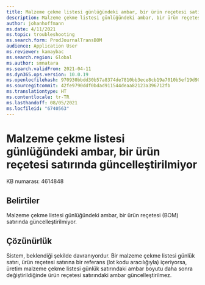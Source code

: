 ```yaml
---
title: Malzeme çekme listesi günlüğündeki ambar, bir ürün reçetesi satırında güncelleştirilmiyor.
description: Malzeme çekme listesi günlüğündeki ambar, bir ürün reçetesi (BOM) satırında güncelleştirilmiyor.
author: johanhoffmann
ms.date: 4/11/2021
ms.topic: troubleshooting
ms.search.form: ProdJournalTransBOM
audience: Application User
ms.reviewer: kamaybac
ms.search.region: Global
ms.author: smnatara
ms.search.validFrom: 2021-04-11
ms.dyn365.ops.version: 10.0.19
ms.openlocfilehash: 970930bbdd30b57a8374de7810bb3ece8cb19a7010b5ef19d90bfc39d09f172b
ms.sourcegitcommit: 42fe9790ddf0bdad911544deaa82123a396712fb
ms.translationtype: HT
ms.contentlocale: tr-TR
ms.lasthandoff: 08/05/2021
ms.locfileid: "6740563"
---
```

# <a name="the-warehouse-in-the-picking-list-journal-isnt-updated-on-a-bom-line"></a>Malzeme çekme listesi günlüğündeki ambar, bir ürün reçetesi satırında güncelleştirilmiyor

KB numarası: 4614848

## <a name="symptoms"></a>Belirtiler

Malzeme çekme listesi günlüğündeki ambar, bir ürün reçetesi (BOM) satırında güncelleştirilmiyor.

## <a name="resolution"></a>Çözünürlük

Sistem, beklendiği şekilde davranıyordur. Bir malzeme çekme listesi günlük satırı, ürün reçetesi satırına bir referans (lot kodu aracılığıyla) içeriyorsa, üretim malzeme çekme listesi günlük satırındaki ambar boyutu daha sonra değiştirildiğinde ürün reçetesi satırındaki ambar güncelleştirilmez.
